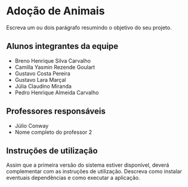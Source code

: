 # Adoção de Animais
Escreva um ou dois  parágrafo resumindo o objetivo do seu projeto.

## Alunos integrantes da equipe

* Breno Henrique Silva Carvalho
* Camilla Yasmin Rezende Goulart
* Gustavo Costa Pereira
* Gustavo Lara Marçal
* Júlia Claudino Miranda
* Pedro Henrique Almeida Carvalho

## Professores responsáveis

* Júlio Conway
* Nome completo do professor 2

## Instruções de utilização

Assim que a primeira versão do sistema estiver disponível, deverá complementar com as instruções de utilização. Descreva como instalar eventuais dependências e como executar a aplicação.
